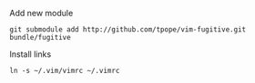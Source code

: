Add new module

	git submodule add http://github.com/tpope/vim-fugitive.git bundle/fugitive

Install links

	ln -s ~/.vim/vimrc ~/.vimrc
